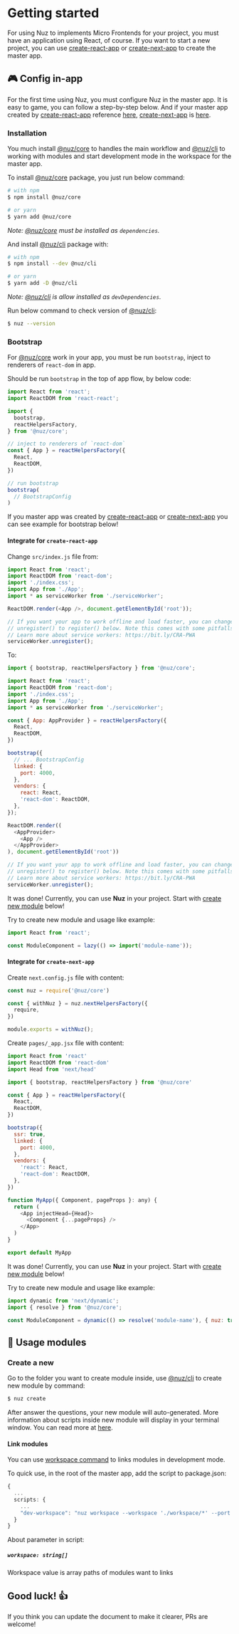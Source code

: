 # Getting started

For using Nuz to implements Micro Frontends for your project, you must have an application using React, of course.
If you want to start a new project, you can use [create-react-app](https://create-react-app.dev) or [create-next-app](https://github.com/zeit/next.js) to create the master app.

## 🎮 Config in-app

For the first time using Nuz, you must configure Nuz in the master app. It is easy to game, you can follow a step-by-step below. And if your master app created by [create-react-app](https://create-react-app.dev) reference [here]((https://github.com/nuz-app/nuz/tree/develop/examples/apps/creact-react-app)), [create-next-app](https://github.com/zeit/next.js) is [here](https://github.com/nuz-app/nuz/tree/develop/examples/apps/create-next-app).


### Installation 

You much install [@nuz/core](https://github.com/nuz-app/nuz/tree/develop/packages/nuz-core) to handles the main workflow and [@nuz/cli](https://github.com/nuz-app/nuz/tree/develop/packages/nuz-cli) to working with modules and start development mode in the workspace for the master app.

To install [@nuz/core](https://github.com/nuz-app/nuz/tree/develop/packages/nuz-core) package, you just run below command:
```sh
# with npm
$ npm install @nuz/core

# or yarn
$ yarn add @nuz/core
```
*Note: [@nuz/core](https://github.com/nuz-app/nuz/tree/develop/packages/nuz-core) must be installed as `dependencies`.*

And install [@nuz/cli](https://github.com/nuz-app/nuz/tree/develop/packages/nuz-cli) package with:
```sh
# with npm
$ npm install --dev @nuz/cli

# or yarn
$ yarn add -D @nuz/cli
```
*Note: [@nuz/cli](https://github.com/nuz-app/nuz/tree/develop/packages/nuz-cli) is allow installed as `devDependencies`.*

Run below command to check version of [@nuz/cli](https://github.com/nuz-app/nuz/tree/develop/packages/nuz-cli):
```sh
$ nuz --version
```

### Bootstrap

For [@nuz/core](https://github.com/nuz-app/nuz/tree/develop/packages/nuz-core) work in your app, you must be run `bootstrap`, inject to renderers of `react-dom` in app.

Should be run `bootstrap` in the top of app flow, by below code:
```ts
import React from 'react';
import ReactDOM from 'react-react';

import { 
  bootstrap,
  reactHelpersFactory,
} from '@nuz/core';

// inject to renderers of `react-dom`
const { App } = reactHelpersFactory({
  React,
  ReactDOM,
})

// run bootstrap
bootstrap(
  // BootstrapConfig
)
```

If you master app was created by [create-react-app](https://create-react-app.dev) or [create-next-app](https://github.com/zeit/next.js) you can see example for bootstrap below!

#### Integrate for `create-react-app`

Change `src/index.js` file from:
```js
import React from 'react';
import ReactDOM from 'react-dom';
import './index.css';
import App from './App';
import * as serviceWorker from './serviceWorker';

ReactDOM.render(<App />, document.getElementById('root'));

// If you want your app to work offline and load faster, you can change
// unregister() to register() below. Note this comes with some pitfalls.
// Learn more about service workers: https://bit.ly/CRA-PWA
serviceWorker.unregister();

```

To:
```js
import { bootstrap, reactHelpersFactory } from '@nuz/core';

import React from 'react';
import ReactDOM from 'react-dom';
import './index.css';
import App from './App';
import * as serviceWorker from './serviceWorker';

const { App: AppProvider } = reactHelpersFactory({
  React,
  ReactDOM,
})

bootstrap({
  // ... BootstrapConfig
  linked: {
    port: 4000,
  },
  vendors: {
    react: React,
    'react-dom': ReactDOM,
  },
});

ReactDOM.render((
  <AppProvider>
    <App />
  </AppProvider>
), document.getElementById('root'))

// If you want your app to work offline and load faster, you can change
// unregister() to register() below. Note this comes with some pitfalls.
// Learn more about service workers: https://bit.ly/CRA-PWA
serviceWorker.unregister();
```

It was done! Currently, you can use **Nuz** in your project. Start with [create new module](https://github.com/nuz-app/nuz/blob/develop/docs/GET_STARTED.md#create-a-new) below!

Try to create new module and usage like example:
```js
import React from 'react';

const ModuleComponent = lazy(() => import('module-name'));
```

#### Integrate for `create-next-app`

Create `next.config.js` file with content:
```js
const nuz = require('@nuz/core')

const { withNuz } = nuz.nextHelpersFactory({
  require,
})

module.exports = withNuz();
```

Create `pages/_app.jsx` file with content:
```js
import React from 'react'
import ReactDOM from 'react-dom'
import Head from 'next/head'

import { bootstrap, reactHelpersFactory } from '@nuz/core'

const { App } = reactHelpersFactory({
  React, 
  ReactDOM,
})

bootstrap({
  ssr: true,
  linked: {
    port: 4000,
  },
  vendors: {
    'react': React,
    'react-dom': ReactDOM,
  },
})

function MyApp({ Component, pageProps }: any) {
  return (
    <App injectHead={Head}>
      <Component {...pageProps} />
    </App>
  )
}

export default MyApp
```

It was done! Currently, you can use **Nuz** in your project. Start with [create new module](https://github.com/nuz-app/nuz/blob/develop/docs/GET_STARTED.md#create-a-new) below!

Try to create new module and usage like example:
```js
import dynamic from 'next/dynamic';
import { resolve } from '@nuz/core';

const ModuleComponent = dynamic(() => resolve('module-name'), { nuz: true });
```

## 🎲 Usage modules

### Create a new

Go to the folder you want to create module inside, use [@nuz/cli](https://github.com/nuz-app/nuz/tree/develop/packages/nuz-cli) to create new module by command:
```sh
$ nuz create
```
After answer the questions, your new module will auto-generated.
More information about scripts inside new module will display in your terminal window. You can read more at [here](https://github.com/nuz-app/nuz/tree/develop/packages/nuz-cli#commands).

#### Link modules

You can use [workspace command](https://github.com/nuz-app/nuz/tree/develop/packages/nuz-cli#nuz-workspace) to links modules in development mode.

To quick use, in the root of the master app, add the script to package.json:
```ts
{
  ... 
  scripts: {
    ...
    "dev-workspace": "nuz workspace --workspace './workspace/*' --port 4000"
  }
}
```

About parameter in script:

##### `workspace: string[]`
Workspace value is array paths of modules want to links

## Good luck! 👍

If you think you can update the document to make it clearer, PRs are welcome!
